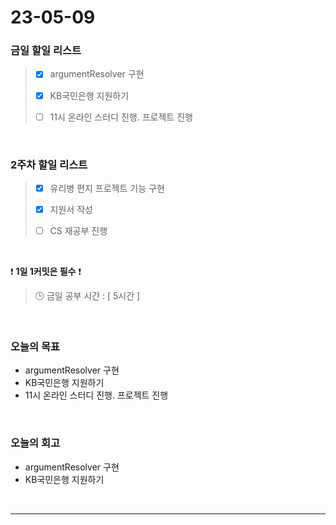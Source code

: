 # 23-05-09
### 금일 할일 리스트
> - [x]  argumentResolver 구현
>
> - [x]  KB국민은행 지원하기
>
> - [ ]  11시 온라인 스터디 진행. 프로젝트 진행


<br/>

### 2주차 할일 리스트  
> - [x]  유리병 편지 프로젝트 기능 구현
>
> - [x]  지원서 작성
>
> - [ ]  CS 재공부 진행

<br/>

❗ **1일 1커밋은 필수** ❗
> 🕒 금일 공부 시간 : [ 5시간 ]
  
<br/>

### 오늘의 목표
- argumentResolver 구현
- KB국민은행 지원하기
- 11시 온라인 스터디 진행. 프로젝트 진행

<br>

### 오늘의 회고
- argumentResolver 구현
- KB국민은행 지원하기

<br/>

------------  

